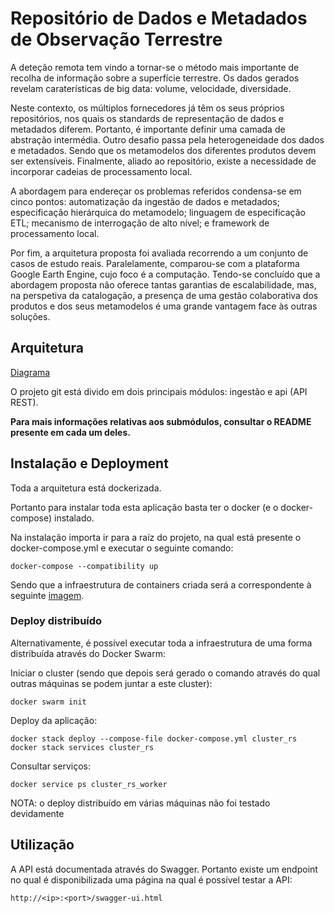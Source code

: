 
# Repositório de Dados e Metadados de Observação Terrestre

A deteção remota tem vindo a tornar-se o método mais importante de recolha de
informação sobre a superfície terrestre. Os dados gerados revelam caraterísticas de big data:
volume, velocidade, diversidade.

Neste contexto, os múltiplos fornecedores já têm os seus próprios repositórios, nos quais
os standards de representação de dados e metadados diferem. Portanto, é importante definir
uma camada de abstração intermédia. Outro desafio passa pela heterogeneidade dos dados e
metadados. Sendo que os metamodelos dos diferentes produtos devem ser extensíveis.
Finalmente, aliado ao repositório, existe a necessidade de incorporar cadeias de processamento
local.

A abordagem para endereçar os problemas referidos condensa-se em cinco pontos:
automatização da ingestão de dados e metadados; especificação hierárquica do metamodelo;
linguagem de especificação ETL; mecanismo de interrogação de alto nível; e framework de
processamento local.

Por fim, a arquitetura proposta foi avaliada recorrendo a um conjunto de casos de estudo
reais. Paralelamente, comparou-se com a plataforma Google Earth Engine, cujo foco é a
computação. Tendo-se concluído que a abordagem proposta não oferece tantas garantias de
escalabilidade, mas, na perspetiva da catalogação, a presença de uma gestão colaborativa dos
produtos e dos seus metamodelos é uma grande vantagem face às outras soluções.

## Arquitetura

[Diagrama](https://drive.google.com/uc?id=127DAMerFBggWD6QbpDP7CYeaFtip53ER)

O projeto git está divido em dois principais módulos: ingestão e api (API REST).

**Para mais informações relativas aos submódulos, consultar o README presente em cada um deles.**

## Instalação e Deployment

Toda a arquitetura está dockerizada.

Portanto para instalar toda esta aplicação basta ter o docker (e o docker-compose) instalado.

Na instalação importa ir para a raíz do projeto, na qual está presente o docker-compose.yml e executar o seguinte comando:


```
docker-compose --compatibility up
```

Sendo que a infraestrutura de containers criada será a correspondente à seguinte [imagem](https://drive.google.com/uc?id=1MN4Mu2cd4h4aMwi8y9ER5dVjMaVNS05F).


### Deploy distribuído

Alternativamente, é possível executar toda a infraestrutura de uma forma distribuída através do Docker Swarm:

Iniciar o cluster (sendo que depois será gerado o comando através do qual outras máquinas se podem juntar a este cluster):


```
docker swarm init
```


Deploy da aplicação:


```
docker stack deploy --compose-file docker-compose.yml cluster_rs
docker stack services cluster_rs
```


Consultar serviços:


```
docker service ps cluster_rs_worker
```

NOTA: o deploy distribuído em várias máquinas não foi testado devidamente 

## Utilização

A API está documentada através do Swagger. Portanto existe um endpoint no qual é disponibilizada uma página na qual é possível testar a API:


```
http://<ip>:<port>/swagger-ui.html
```
